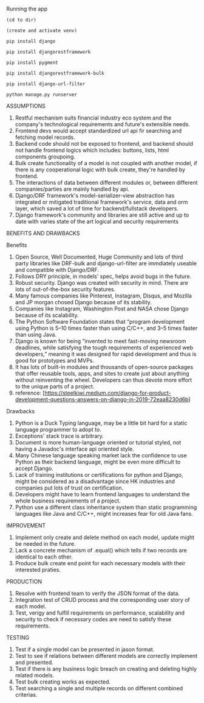 Running the app

    (cd to dir)

    (create and activate venv)

    pip install django

    pip install djangorestframework

    pip install pygment

    pip install djangorestframework-bulk

    pip install django-url-filter

    python manage.py runserver

ASSUMPTIONS
   
   1. Restful mechanism suits financial industry eco system and the company's technological requirements and future's extensible needs.
   2. Frontend devs would accept standardized url api fir searching and fetching model records.
   3. Backend code should not be exposed to frontend, and backend should not handle frontend logics which includes: buttons, lists, html components groupoing.
   4. Bulk create functionality of a model is not coupled with another model, if there is any cooperational logic with bulk create, they're handled by frontend.
   5. The interactions of data between different modules or, between different companies/parties are mainly handled by api.
   6. Django/DRF framework's model-serializer-view abstraction has integrated or mitigated traditional framework's service, data and orm layer, which saved a lot of time for backend/fullstack developers.
   7. Django framework's community and libraries are still active and up to date with varies state of the art logical and security requirements



BENEFITS AND DRAWBACKS

Benefits
   1. Open Source, Well Documented, Huge Community and lots of third party libraries like DRF-bulk and django-url-filter are immdiately useable and compatible with Django/DRF.
   2. Follows DRY principle, in models' spec, helps avoid bugs in the future.
   3. Robust security. Django was created with security in mind. There are lots of out-of-the-box security features.
   4. Many famous companies like Pinterest, Instagram, Disqus, and Mozilla and JP morgan chosed Django because of its stability.
   5. Companies like Instagram, Washington Post and NASA chose Django because of its scalability.
   6. The Python Software Foundation states that “program development using Python is 5–10 times faster than using C/C++, and 3–5 times faster than using Java.
   7. Django is known for being “invented to meet fast-moving newsroom deadlines, while satisfying the tough requirements of experienced web developers,” meaning it was designed for rapid development and thus is good for prototypes and MVPs. 
   8. It has lots of built-in modules and thousands of open-source packages that offer reusable tools, apps, and sites to create just about anything without reinventing the wheel. Developers can thus devote more effort to the unique parts of a project.
   9.  reference: [https://steelkiwi.medium.com/django-for-product-development-questions-answers-on-django-in-2019-72eaa8230d6b]


Drawbacks
 1. Python is a Duck Typing language, may be a little bit hard for a static language programmer to adopt to.
 2. Exceptions' stack trace is arbitrary.
 3. Document is more human-language oriented or tutorial styled, not having a Javadoc's interface api oriented style.
 4. Many Chinese language speaking market lack the confidence to use Python as their backend language, might be even more difficult to accept Django.
 5. Lack of training institutions or certifications for python and Django, might be considered as a disadvantage since HK industries and companies put lots of trust on certification.
 6. Developers might have to learn frontend languages to understand the whole business requirements of a project.
 7. Python use a different class inheritance system than static programming languages like Java and C/C++, might increases fear for old Java fans.

IMPROVEMENT

 1. Implement only create and delete method on each model, update might be needed in the future.
 2. Lack a concrete mechanism of .equal() which tells if two records are identical to each other.
 3. Produce bulk create end point for each necessary models with their interested praties.

PRODUCTION

1. Resolve with frontend team to verify the JSON format of the data.
2. Integration test of CRUD process and the corresponding user story of each model.
3. Test, verigy and fulfill requirements on performance, scalability and security to check if necessary codes are need to satisfy these requirements.

TESTING

1. Test if a single model can be presented in jason format.
2. Test to see if relations between different models are correctly implement and presented.
3. Test if there is any business logic breach on creating and deleting highly related models.
4. Test bulk creating works as expected.
5. Test searching a single and multiple records on different combined criterias.
